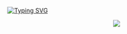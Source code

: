 [![Typing SVG](https://readme-typing-svg.demolab.com?font=Fira+Code&size=32&pause=10&color=0af3f7&width=435&lines=Hi+there!+%F0%9F%91%8B)](https://git.io/typing-svg)

<p align="center">
  <img src="https://github-readme-stats.vercel.app/api/top-langs/?username=yaasaan&layout=donut&theme=midnight-purple&hide=html,css&langs_count=8" />
</p>



<!-- 

## 📊 My GitHub Language Stats
![Top Languages](https://github-readme-stats.vercel.app/api/top-langs/?username=yaasaan&layout=compact&theme=tokyonight)
![Top Langs](https://github-readme-stats.vercel.app/api/top-langs/?username=yaasaan&layout=compact&theme=tokyonight&hide=html,css)
[![Typing SVG](https://readme-typing-svg.demolab.com?font=Fira+Code&size=32&pause=10&color=0af3f7&width=435&lines=Hi+there!+%F0%9F%91%8B)](https://git.io/typing-svg)

![My GitHub Stats](https://github-readme-stats.vercel.app/api?username=yaasaan&show_icons=true&theme=radical) 

![GitHub Streak](https://streak-stats.demolab.com?user=yaasaan&theme=dark&hide_border=true)

![](https://komarev.com/ghpvc/?username=yaasaan&color=brightgreen)

-->

<!--
**yaasaan/yaasaan** is a ✨ _special_ ✨ repository because its `README.md` (this file) appears on your GitHub profile.

Here are some ideas to get you started:

- 🔭 I’m currently working on ...
- 🌱 I’m currently learning ...
- 👯 I’m looking to collaborate on ...
- 🤔 I’m looking for help with ...
- 💬 Ask me about ...
- 📫 How to reach me: ...
- 😄 Pronouns: ...
- ⚡ Fun fact: ...
-->
